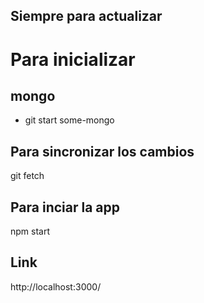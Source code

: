 ## Siempre para actualizar

# Para inicializar

## mongo

- git start some-mongo

## Para sincronizar los cambios

git fetch

## Para inciar la app

npm start

## Link

http://localhost:3000/
